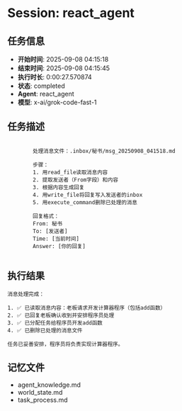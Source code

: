 # Session: react_agent

## 任务信息
- **开始时间**: 2025-09-08 04:15:18
- **结束时间**: 2025-09-08 04:15:45
- **执行时长**: 0:00:27.570874
- **状态**: completed
- **Agent**: react_agent
- **模型**: x-ai/grok-code-fast-1

## 任务描述
```

        处理消息文件：.inbox/秘书/msg_20250908_041518.md
        
        步骤：
        1. 用read_file读取消息内容
        2. 提取发送者（From字段）和内容
        3. 根据内容生成回复
        4. 用write_file将回复写入发送者的inbox
        5. 用execute_command删除已处理的消息
        
        回复格式：
        From: 秘书
        To: [发送者]
        Time: [当前时间]
        Answer: [你的回复]
        
```

## 执行结果
```
消息处理完成：

1. ✅ 已读取消息内容：老板请求开发计算器程序（包括add函数）
2. ✅ 已回复老板确认收到并安排程序员处理
3. ✅ 已分配任务给程序员开发add函数
4. ✅ 已删除已处理的消息文件

任务已妥善安排，程序员将负责实现计算器程序。
```

## 记忆文件
- agent_knowledge.md
- world_state.md  
- task_process.md
